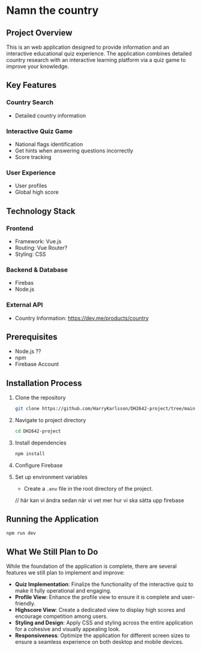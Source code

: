 # Namn the country


## Project Overview

This is an web application designed to provide information and an interactive educational quiz experience. The application combines detailed country research with an interactive learning platform via a quiz game to improve your knowledge.

## Key Features

###  Country Search
- Detailed country information 

### Interactive Quiz Game

- National flags identification
- Get hints when answering questions incorrectly
- Score tracking

### User Experience
- User profiles
- Global high score

## Technology Stack

### Frontend
- Framework: Vue.js
- Routing: Vue Router?
- Styling: CSS

### Backend & Database
- Firebas
- Node.js

### External API
- Country Information: https://dev.me/products/country 

## Prerequisites

- Node.js ??
- npm 
- Firebase Account

## Installation Process

1. Clone the repository
   ```bash
   git clone https://github.com/HarryKarlsson/DH2642-project/tree/main
   ```

2. Navigate to project directory
   ```bash
   cd DH2642-project
   ```

3. Install dependencies
   ```bash
   npm install
   ```

4. Configure Firebase
   

5. Set up environment variables
    - Create a `.env` file in the root directory of the project.

   // här kan vi ändra sedan när vi vet mer hur vi ska sätta upp firebase

## Running the Application

```bash
npm run dev
```

## What We Still Plan to Do
 While the foundation of the application is complete, there are several features we still plan to implement and improve:

- **Quiz Implementation**: Finalize the functionality of the interactive quiz to make it fully operational and engaging.  
- **Profile View**: Enhance the profile view to ensure it is complete and user-friendly.  
- **Highscore View**: Create a dedicated view to display high scores and encourage competition among users.  
- **Styling and Design**: Apply CSS and styling across the entire application for a cohesive and visually appealing look.  
- **Responsiveness**: Optimize the application for different screen sizes to ensure a seamless experience on both desktop and mobile devices.  

